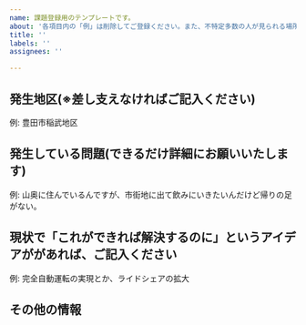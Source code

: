 ```yaml
---
name: 課題登録用のテンプレートです。
about: '各項目内の「例」は削除してご登録ください。また、不特定多数の人が見られる場所に公開されるので、個人情報等秘密情報は記入しないようにしてください。'
title: ''
labels: ''
assignees: ''

---
```


## 発生地区(※差し支えなければご記入ください)

例: 豊田市稲武地区

## 発生している問題(できるだけ詳細にお願いいたします)

例: 山奥に住んでいるんですが、市街地に出て飲みにいきたいんだけど帰りの足がない。

## 現状で「これができれば解決するのに」というアイデアががあれば、ご記入ください

例: 完全自動運転の実現とか、ライドシェアの拡大

## その他の情報
